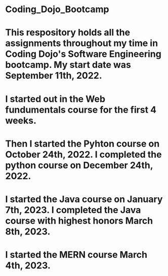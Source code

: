 # Coding_Dojo_Bootcamp
# This respository holds all the assignments throughout my time in Coding Dojo's Software Engineering bootcamp. My start date was September 11th, 2022. 
# I started out in the Web fundumentals course for the first 4 weeks. 
# Then I started the Pyhton course on October 24th, 2022. I completed the python course on December 24th, 2022. 
# I started the Java course on January 7th, 2023. I completed the Java course with highest honors March 8th, 2023.
# I started the MERN course March 4th, 2023. 
